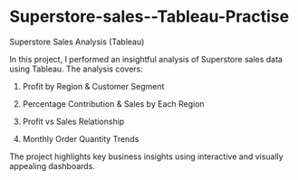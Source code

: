 # Superstore-sales--Tableau-Practise

Superstore Sales Analysis (Tableau)

In this project, I performed an insightful analysis of Superstore sales data using Tableau. The analysis covers:

1. Profit by Region & Customer Segment

2. Percentage Contribution & Sales by Each Region

3. Profit vs Sales Relationship

4. Monthly Order Quantity Trends

The project highlights key business insights using interactive and visually appealing dashboards.

